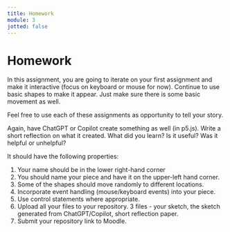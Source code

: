 ```yaml
---
title: Homework
module: 3
jotted: false
---
```


# Homework

In this assignment, you are going to iterate on your first assignment and make it interactive (focus on keyboard or mouse for now).  Continue to use basic shapes to make it appear. Just make sure there is some basic movement as well.

Feel free to use each of these assignments as opportunity to tell your story.

Again, have ChatGPT or Copilot create something as well (in p5.js).  Write a short reflection on what it created.  What did you learn?  Is it useful?  Was it helpful or unhelpful? 

<!--
continue working with basic shapes in p5.js.  We are going to now formally incorporate control statements and variables. Whenever the program calls the draw method, keep track of the count. Every time the number exceeds a multiple of 1000, have your program change shapes and color. Put the shapes in random locations.

<a href="https://github.com/Montana-Media-Arts/220_CreativeCoding2-Spring2023-Samples/tree/main/Homework%202" target="_new">Homework 2 Example</a>
-->
It should have the following properties:

1. Your name should be in the lower right-hand corner
2. You should name your piece and have it on the upper-left hand corner.
3. Some of the shapes should move randomly to different locations.
4. Incorporate event handling (mouse/keyboard events) into your piece.
5. Use control statements where appropriate.
6. Upload all your files to your repository. 3 files - your sketch, the sketch generated from ChatGPT/Copilot, short reflection paper.
7. Submit your repository link to Moodle.

<!--
1. Border around the edge of your window
2. Use at least 10 different shapes of varying sizes
3.	The border should be one solid color
4.	The shapes inside the frame should be different colors.
5.	Your name should be in the lower right-hand corner
6.	You should name your piece and have it on the upper-left hand corner.
1.	Keep the border around the edge of your window.
2.	You should use random to move your shapes into different locations within your border.
3.	You should move shapes whenever the counter is greater than a multiple 1000.
4.	Whenever the shapes move, they should also change shape type and color.
5.	Use if statements.
-->